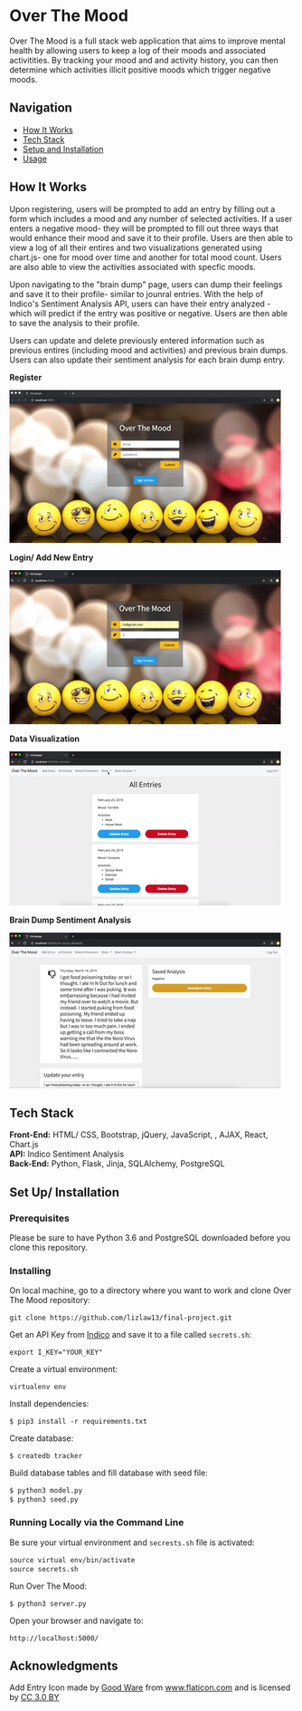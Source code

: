 # Over The Mood

Over The Mood is a full stack web application that aims to improve mental health by allowing users to keep a log of their moods and associated activitities. By tracking your mood and and activity history, you can then determine which activities illicit positive moods which trigger negative moods.

## Navigation

- [How It Works](#how-it-works)
- [Tech Stack](#tech-stack)
- [Setup and Installation](#setup)
- [Usage](#usage)

## <a name="how-it-works"></a>How It Works

Upon registering, users will be prompted to add an entry by filling out a form which includes a mood and any number of selected activities. If a user enters a negative mood- they will be prompted to fill out three ways that would enhance their mood and save it to their profile. Users are then able to view a log of all their entires and two visualizations generated using chart.js- one for mood over time and another for total mood count. Users are also able to view the activities associated with specfic moods.

Upon navigating to the "brain dump" page, users can dump their feelings and save it to their profile- similar to jounral entries. With the help of Indico's Sentiment Analysis API, users can have their entry analyzed - which will predict if the entry was positive or negative. Users are then able to save the analysis to their profile.

Users can update and delete previously entered information such as previous entires (including mood and activities) and previous brain dumps. Users can also update their sentiment analysis for each brain dump entry.

**Register**

<img src="static/img/register.gif">

**Login/ Add New Entry**

<img src="static/img/login-add-entry.gif">

**Data Visualization**

<img src="static/img/chart.gif">

**Brain Dump Sentiment Analysis**

<img src="static/img/brain-dump.gif">

## <a name="tech-stack"></a>Tech Stack

<strong>Front-End:</strong> HTML/ CSS, Bootstrap, jQuery, JavaScript, , AJAX, React, Chart.js <br>
<strong>API:</strong> Indico Sentiment Analysis <br>
<strong>Back-End:</strong> Python, Flask, Jinja, SQLAlchemy, PostgreSQL

## <a name="set-up"></a>Set Up/ Installation

### Prerequisites

Please be sure to have Python 3.6 and PostgreSQL downloaded before you clone this repository.

### Installing

On local machine, go to a directory where you want to work and clone Over The Mood repository:

```
git clone https://github.com/lizlaw13/final-project.git
```

Get an API Key from <a href="https://indico.io/blog/docs/indico-api/installation/getting-your-api-key/">Indico</a> and save it to a file called `secrets.sh`:

```
export I_KEY="YOUR_KEY"
```

Create a virtual environment:

```
virtualenv env
```

Install dependencies:

```
$ pip3 install -r requirements.txt
```

Create database:

```
$ createdb tracker
```

Build database tables and fill database with seed file:

```
$ python3 model.py
$ python3 seed.py
```

### Running Locally via the Command Line

Be sure your virtual environment and `secrests.sh` file is activated:

```
source virtual env/bin/activate
source secrets.sh
```

Run Over The Mood:

```
$ python3 server.py
```

Open your browser and navigate to:

```
http://localhost:5000/
```

## Acknowledgments

Add Entry Icon made by <a href="https://www.flaticon.com/authors/good-ware" title="Good Ware">Good Ware</a> from <a href="https://www.flaticon.com/" 			    title="Flaticon">www.flaticon.com</a> and is licensed by <a href="http://creativecommons.org/licenses/by/3.0/" 			    title="Creative Commons BY 3.0" target="_blank">CC 3.0 BY</a></div>
